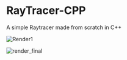 # RayTracer-CPP

A simple Raytracer made from scratch in C++


![Render1](https://github.com/user-attachments/assets/771e86ce-15e3-4508-8e62-b471f7d6f889)

![render_final](https://github.com/user-attachments/assets/7b0f5012-9b64-44d6-990c-373b93f1b2a3)


